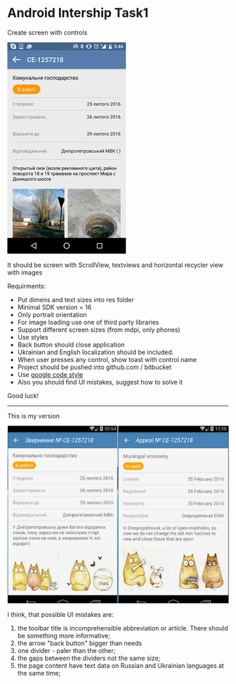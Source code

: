 # Android Intership Task1


Create screen with controls

![alt tag](screenshot_Task1_UI.png)

It should be screen with ScrollView, textviews and  horizontal recycler view with images

Requirments: 
- Put dimens and text sizes into res folder
- Minimal SDK version = 16
- Only portrait orientation
- For image loading use one of third party libraries 
- Support different screen sizes  (from mdpi, only phones)
- Use styles 
- Back button should close application
- Ukrainian and English localization should be included.  
- When user presses any control, show toast with control name
- Project should be pushed into github.com / bitbucket
- Use [google code style](https://source.android.com/source/code-style.html)  
- Also you should find UI mistakes, suggest how to solve it

Good luck!
_________________________________________________________________

This is my version

![alt tag](screenshot_Task1_my.png)

I think, that possible UI mistakes are:
1) the toolbar title is incomprehensible abbreviation or article. There should be something more informative;
2) the arrow "back button" bigger than needs
3) one divider - paler than the other;
4) the gaps between the dividers not the same size;
5) the page content have text data on Russian and Ukrainian languages at the same time;


